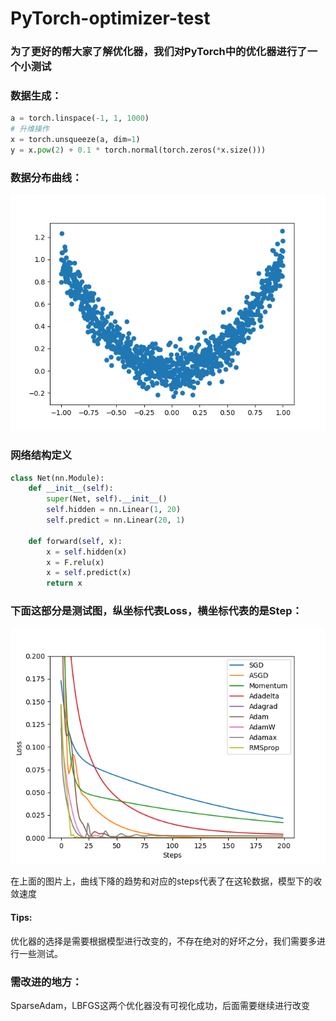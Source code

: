 # PyTorch-optimizer-test

### 为了更好的帮大家了解优化器，我们对PyTorch中的优化器进行了一个小测试

### 数据生成：
```python
a = torch.linspace(-1, 1, 1000)
# 升维操作
x = torch.unsqueeze(a, dim=1)
y = x.pow(2) + 0.1 * torch.normal(torch.zeros(*x.size()))
```
### 数据分布曲线：
![](figures/figures.png)

### 网络结构定义
```python
class Net(nn.Module):
    def __init__(self):
        super(Net, self).__init__()
        self.hidden = nn.Linear(1, 20)
        self.predict = nn.Linear(20, 1)

    def forward(self, x):
        x = self.hidden(x)
        x = F.relu(x)
        x = self.predict(x)
        return x

```
### 下面这部分是测试图，纵坐标代表Loss，横坐标代表的是Step：

![](figures/myplot.png)

在上面的图片上，曲线下降的趋势和对应的steps代表了在这轮数据，模型下的收敛速度

#### Tips:
优化器的选择是需要根据模型进行改变的，不存在绝对的好坏之分，我们需要多进行一些测试。

### 需改进的地方：
SparseAdam，LBFGS这两个优化器没有可视化成功，后面需要继续进行改变
